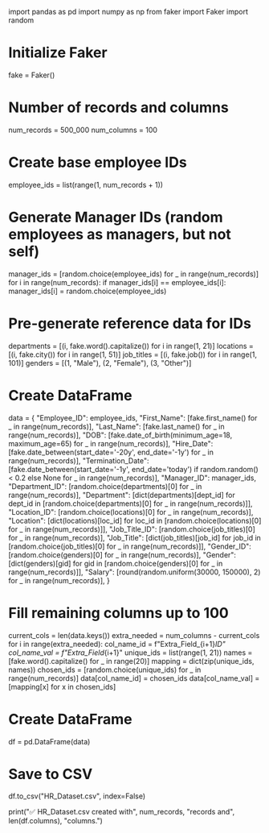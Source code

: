 import pandas as pd
import numpy as np
from faker import Faker
import random

# Initialize Faker
fake = Faker()

# Number of records and columns
num_records = 500_000
num_columns = 100

# Create base employee IDs
employee_ids = list(range(1, num_records + 1))

# Generate Manager IDs (random employees as managers, but not self)
manager_ids = [random.choice(employee_ids) for _ in range(num_records)]
for i in range(num_records):
    if manager_ids[i] == employee_ids[i]:
        manager_ids[i] = random.choice(employee_ids)

# Pre-generate reference data for IDs
departments = [(i, fake.word().capitalize()) for i in range(1, 21)]
locations = [(i, fake.city()) for i in range(1, 51)]
job_titles = [(i, fake.job()) for i in range(1, 101)]
genders = [(1, "Male"), (2, "Female"), (3, "Other")]

# Create DataFrame
data = {
    "Employee_ID": employee_ids,
    "First_Name": [fake.first_name() for _ in range(num_records)],
    "Last_Name": [fake.last_name() for _ in range(num_records)],
    "DOB": [fake.date_of_birth(minimum_age=18, maximum_age=65) for _ in range(num_records)],
    "Hire_Date": [fake.date_between(start_date='-20y', end_date='-1y') for _ in range(num_records)],
    "Termination_Date": [fake.date_between(start_date='-1y', end_date='today') if random.random() < 0.2 else None for _ in range(num_records)],
    "Manager_ID": manager_ids,
    "Department_ID": [random.choice(departments)[0] for _ in range(num_records)],
    "Department": [dict(departments)[dept_id] for dept_id in [random.choice(departments)[0] for _ in range(num_records)]],
    "Location_ID": [random.choice(locations)[0] for _ in range(num_records)],
    "Location": [dict(locations)[loc_id] for loc_id in [random.choice(locations)[0] for _ in range(num_records)]],
    "Job_Title_ID": [random.choice(job_titles)[0] for _ in range(num_records)],
    "Job_Title": [dict(job_titles)[job_id] for job_id in [random.choice(job_titles)[0] for _ in range(num_records)]],
    "Gender_ID": [random.choice(genders)[0] for _ in range(num_records)],
    "Gender": [dict(genders)[gid] for gid in [random.choice(genders)[0] for _ in range(num_records)]],
    "Salary": [round(random.uniform(30000, 150000), 2) for _ in range(num_records)],
}

# Fill remaining columns up to 100
current_cols = len(data.keys())
extra_needed = num_columns - current_cols
for i in range(extra_needed):
    col_name_id = f"Extra_Field_{i+1}_ID"
    col_name_val = f"Extra_Field_{i+1}"
    unique_ids = list(range(1, 21))
    names = [fake.word().capitalize() for _ in range(20)]
    mapping = dict(zip(unique_ids, names))
    chosen_ids = [random.choice(unique_ids) for _ in range(num_records)]
    data[col_name_id] = chosen_ids
    data[col_name_val] = [mapping[x] for x in chosen_ids]

# Create DataFrame
df = pd.DataFrame(data)

# Save to CSV
df.to_csv("HR_Dataset.csv", index=False)

print("✅ HR_Dataset.csv created with", num_records, "records and", len(df.columns), "columns.")
